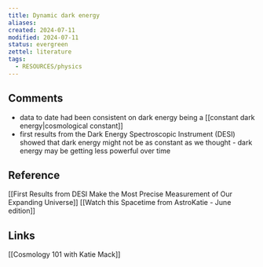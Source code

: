 ```yaml
---
title: Dynamic dark energy
aliases: 
created: 2024-07-11
modified: 2024-07-11
status: evergreen
zettel: literature
tags:
  - RESOURCES/physics
---
```

## Comments
- data to date had been consistent on dark energy being a [[constant dark energy|cosmological constant]]
- first results from the Dark Energy Spectroscopic Instrument (DESI) showed that dark energy might not be as constant as we thought - dark energy may be getting less powerful over time
## Reference
[[First Results from DESI Make the Most Precise Measurement of Our Expanding Universe]]
[[Watch this Spacetime from AstroKatie - June edition]]

## Links
[[Cosmology 101 with Katie Mack]]